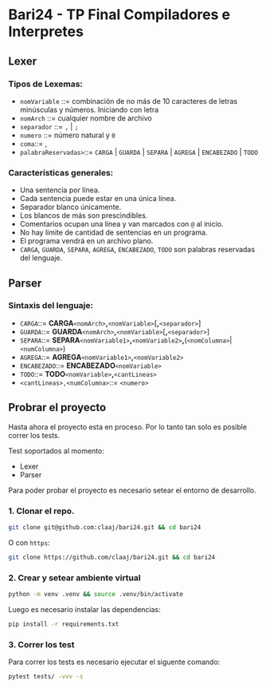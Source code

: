 # Bari24 - TP Final Compiladores e Interpretes

## Lexer

### Tipos de Lexemas:

- `nomVariable` ::= combinación de no más de 10 caracteres de letras minúsculas y números. Iniciando con letra
- `nomArch` ::= cualquier nombre de archivo
- `separador` ::= `,` | `;`
- `numero` ::= número natural y `0`
- `coma`::= ,
- `palabraReservadas>`::= `CARGA` | `GUARDA` | `SEPARA` | `AGREGA` | `ENCABEZADO` | `TODO`

### Características generales:

- Una sentencia por línea.
- Cada sentencia puede estar en una única línea.
- Separador blanco únicamente.
- Los blancos de más son prescindibles.
- Comentarios ocupan una línea y van marcados con `@` al inicio.
- No hay límite de cantidad de sentencias en un programa.
- El programa vendrá en un archivo plano.
- `CARGA`, `GUARDA`, `SEPARA`, `AGREGA`, `ENCABEZADO`, `TODO` son palabras reservadas del lenguaje.

## Parser

### Sintaxis del lenguaje:

- `CARGA`::= **CARGA**`<nomArch>`**,**`<nomVariable>`[**,**`<separador>`]
- `GUARDA`::= **GUARDA**`<nomArch>`**,**`<nomVariable>`[**,**`<separador>`]
- `SEPARA`::= **SEPARA**`<nomVariable1>`**,**`<nomVariable2>`**,**(`<nomColumna>`|`<numColumna>`)
- `AGREGA`::= **AGREGA**`<nomVariable1>`**,**`<nomVariable2>`
- `ENCABEZADO`::= **ENCABEZADO**`<nomVariable>`
- `TODO`::= **TODO**`<nomVariable>`**,**`<cantLineas>`
- `<cantLineas>,<numColumna>`::= `<numero>`

## Probrar el proyecto

Hasta ahora el proyecto esta en proceso.
Por lo tanto tan solo es posible correr los tests.

Test soportados al momento:
- Lexer
- Parser

Para poder probar el proyecto es necesario setear el entorno de desarrollo.

### 1. Clonar el repo.

~~~sh
git clone git@github.com:claaj/bari24.git && cd bari24
~~~

O con `https`:

~~~sh
git clone https://github.com/claaj/bari24.git && cd bari24
~~~


### 2. Crear y setear ambiente virtual

~~~sh
python -m venv .venv && source .venv/bin/activate
~~~

Luego es necesario instalar las dependencias:

~~~sh
pip install -r requirements.txt
~~~

### 3. Correr los test

Para correr los tests es necesario ejecutar el siguente comando:

~~~sh
pytest tests/ -vvv -s
~~~
